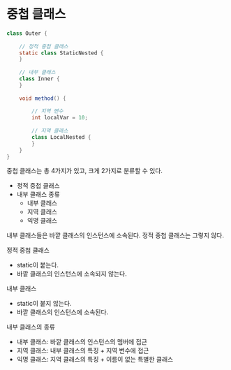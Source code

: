 # 중첩 클래스
```java
class Outer {
    
    // 정적 중첩 클래스
    static class StaticNested {
    }
    
    // 내부 클래스
    class Inner {
    }
    
    void method() {
        
        // 지역 변수
        int localVar = 10;
        
        // 지역 클래스
        class LocalNested {
        }
    }
}
```
중첩 클래스는 총 4가지가 있고, 크게 2가지로 분류할 수 있다.
- 정적 중첩 클래스
- 내부 클래스 종류
  - 내부 클래스
  - 지역 클래스
  - 익명 클래스

내부 클래스들은 바깥 클래스의 인스턴스에 소속된다. 정적 중첩 클래스는 그렇지 않다.

정적 중첩 클래스
- static이 붙는다.
- 바깥 클래스의 인스턴스에 소속되지 않는다.

내부 클래스
- static이 붙지 않는다.
- 바깥 클래스의 인스턴스에 소속된다.

내부 클래스의 종류
- 내부 클래스: 바깥 클래스의 인스턴스의 멤버에 접근
- 지역 클래스: 내부 클래스의 특징 + 지역 변수에 접근
- 익명 클래스: 지역 클래스의 특징 + 이름이 없는 특별한 클래스